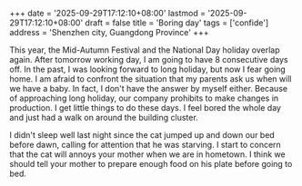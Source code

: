 +++
date = '2025-09-29T17:12:10+08:00'
lastmod = '2025-09-29T17:12:10+08:00'
draft = false
title = 'Boring day'
tags = ['confide']
address = 'Shenzhen city, Guangdong Province'
+++

This year, the Mid-Autumn Festival and the National Day holiday overlap again. After tomorrow working day, I am going to have 8 consecutive days off. In the past, I was looking forward to long holiday, but now I fear going home. I am afraid to confront the situation that my parents ask us when will we have a baby. In fact, I don't have the answer by myself either. Because of approaching long holiday, our company prohibits to make changes in production. I get little things to do these days. I feel bored the whole day and just had a walk on around the building cluster.

I didn't sleep well last night since the cat jumped up and down our bed before dawn, calling for attention that he was starving. I start to concern that the cat will annoys your mother when we are in hometown. I think we should tell your mother to prepare enough food on his plate before going to bed.